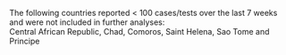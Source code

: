 The following countries reported < 100 cases/tests over the last 7 weeks and were not included in further analyses:<br>Central African Republic, Chad, Comoros, Saint Helena, Sao Tome and Principe
<br>
